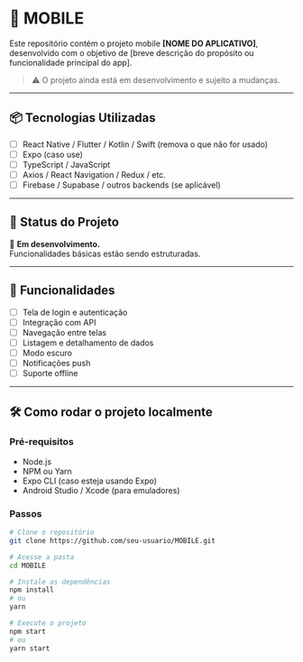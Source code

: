 # 📱 MOBILE

Este repositório contém o projeto mobile **[NOME DO APLICATIVO]**, desenvolvido com o objetivo de [breve descrição do propósito ou funcionalidade principal do app].

> ⚠️ O projeto ainda está em desenvolvimento e sujeito a mudanças.

---

## 📦 Tecnologias Utilizadas

- [ ] React Native / Flutter / Kotlin / Swift (remova o que não for usado)
- [ ] Expo (caso use)
- [ ] TypeScript / JavaScript
- [ ] Axios / React Navigation / Redux / etc.
- [ ] Firebase / Supabase / outros backends (se aplicável)

---

## 🚧 Status do Projeto

🚀 **Em desenvolvimento.**  
Funcionalidades básicas estão sendo estruturadas.

---

## 📲 Funcionalidades

- [ ] Tela de login e autenticação
- [ ] Integração com API
- [ ] Navegação entre telas
- [ ] Listagem e detalhamento de dados
- [ ] Modo escuro
- [ ] Notificações push
- [ ] Suporte offline

---

## 🛠️ Como rodar o projeto localmente

### Pré-requisitos

- Node.js
- NPM ou Yarn
- Expo CLI (caso esteja usando Expo)
- Android Studio / Xcode (para emuladores)

### Passos

```bash
# Clone o repositório
git clone https://github.com/seu-usuario/MOBILE.git

# Acesse a pasta
cd MOBILE

# Instale as dependências
npm install
# ou
yarn

# Execute o projeto
npm start
# ou
yarn start
